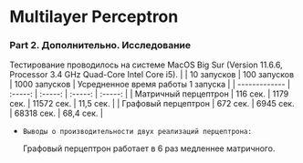 # Multilayer Perceptron
### Part 2. Дополнительно. Исследование

Тестирование проводилось на системе MacOS Big Sur (Version 11.6.6, Processor 3.4 GHz Quad-Core Intel Core i5).
|  | 10 запусков | 100 запусков | 1000 запусков | Усредненное время работы 1 запуска |
| ------------- | :-----: | :-----: | :-----: | :-----: | 
| Матричный перцептрон | 116 сек. | 1179 сек. | 11572 сек. | 11,5 сек. |
| Графовый перцептрон | 672 сек. | 6945 сек. | 68318 сек. | 68,4 сек. |

-     Выводы о производительности двух реализаций перцептрона: 
     Графовый перцептрон работает в 6 раз медленнее матричного.


